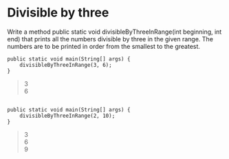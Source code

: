 # Divisible by three
Write a method public static void divisibleByThreeInRange(int beginning, int end) that prints all the numbers divisible by three in the given range. The numbers are to be printed in order from the smallest to the greatest.

```
public static void main(String[] args) {
    divisibleByThreeInRange(3, 6);
}
```

> 3 <br>
> 6

```

public static void main(String[] args) {
    divisibleByThreeInRange(2, 10);
}
```

> 3 <br>
> 6 <br>
> 9
